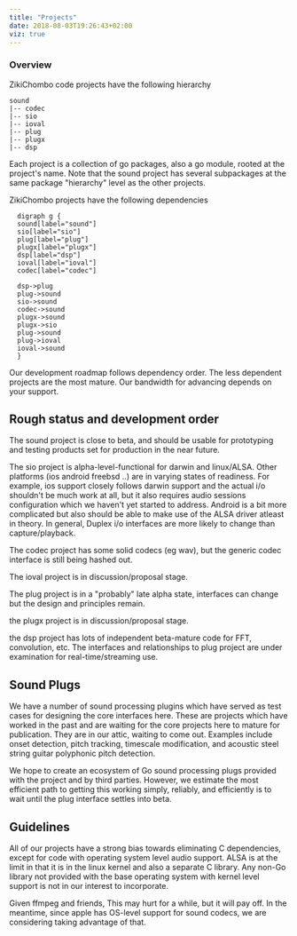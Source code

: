 ```yaml
---
title: "Projects"
date: 2018-08-03T19:26:43+02:00
viz: true
---
```


### Overview

ZikiChombo code projects have the following hierarchy

```
sound
|-- codec
|-- sio
|-- ioval
|-- plug
|-- plugx
|-- dsp
```

Each project is a collection of go packages, also a go module, rooted at the project's name.
Note that the sound project has several subpackages at the same package
"hierarchy" level as the other projects.

ZikiChombo projects have the following dependencies
```viz-dot
  digraph g { 
  sound[label="sound"]
  sio[label="sio"]
  plug[label="plug"]
  plugx[label="plugx"]
  dsp[label="dsp"]
  ioval[label="ioval"]
  codec[label="codec"]

  dsp->plug
  plug->sound
  sio->sound
  codec->sound
  plugx->sound
  plugx->sio
  plug->sound
  plug->ioval
  ioval->sound
  }
```

Our development roadmap follows dependency order.  The less dependent 
projects are the most mature.  Our bandwidth for advancing depends on
your support.

## Rough status and development order

The sound project is close to beta, and should be usable for 
prototyping and testing products set for production in the near future.

The sio project is alpha-level-functional for darwin and linux/ALSA.  Other
platforms (ios android freebsd ..) are in varying states of readiness.  For
example, ios support closely follows darwin support and the actual i/o
shouldn't be much work at all, but it also requires audio sessions
configuration which we haven't yet started to address.  Android is a bit more
complicated but also should be able to make use of the ALSA driver atleast in
theory.  In general, Duplex i/o interfaces are more likely to change than
capture/playback.

The codec project has some solid codecs (eg wav), but the generic codec
interface is still being hashed out.

The ioval project is in discussion/proposal stage.

The plug project is in a "probably" late alpha state, interfaces
can change but the design and principles remain.

the plugx project is in discussion/proposal stage.

the dsp project has lots of independent beta-mature code for FFT,
convolution, etc.  The interfaces and relationships to plug project
are under examination for real-time/streaming use.

## Sound Plugs
We have a number of sound processing plugins which have served
as test cases for designing the core interfaces here.  These
are projects which have worked in the past and are waiting for
the core projects here to mature for publication.  They are in 
our attic, waiting to come out.  Examples include onset detection,
pitch tracking, timescale modification, and acoustic steel string guitar 
polyphonic pitch detection.

We hope to create an ecosystem of Go sound processing plugs provided
with the project and by third parties.  However, we estimate 
the most efficient path to getting this working simply, reliably, and
efficiently is to wait until the plug interface settles into beta.

## Guidelines

All of our projects have a strong bias towards eliminating C dependencies,
except for code with operating system level audio support.  ALSA is at the
limit in that it is in the linux kernel and also a separate C library.  Any
non-Go library not provided with the base operating system with kernel level
support is not in our interest to incorporate.

Given ffmpeg and friends, This may hurt for a while, but it will pay off.  In
the meantime, since apple has OS-level support for sound codecs, we are
considering taking advantage of that.




